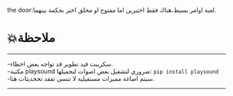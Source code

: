 the door:لعبة اوامر بسيط،هناك فقط اختيرين اما مفتوح او مخلق اختر بحكمة بينهما.
<h1>💥ملاحظة</h1>
<hr>
-سكريبت قيد تطوير قد تواجه بعض اخطاء.
<br>
-مكتبة playsound ضروري لتشغيل بعض اصوات لتحميلها:
<code>pip install playsound</code>
<br>
-سيتم اضاغة مميزات مستقبلية لا تنسى تفقد تححديثات هنا.
<br>
<hr>
